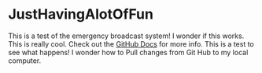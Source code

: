 # JustHavingAlotOfFun
This is a test of the emergency broadcast system!
I wonder if this works.
This is really cool.
Check out the [GitHub Docs](https://docs.github.com/) for more info.
This is a test to see what happens!
I wonder how to Pull changes from Git Hub to my local computer.
